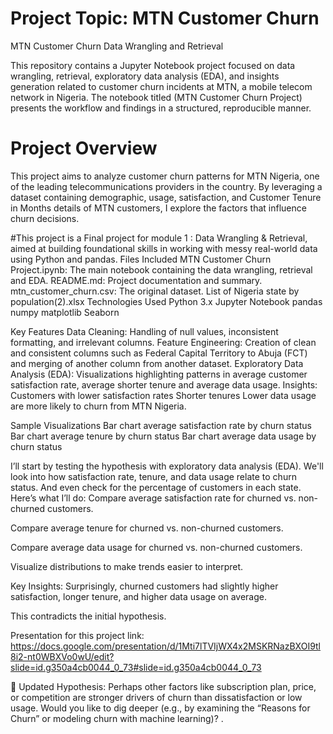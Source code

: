 # Project Topic: MTN Customer Churn

MTN Customer Churn Data Wrangling and Retrieval

This repository contains a Jupyter Notebook project focused on data wrangling, retrieval, exploratory data analysis (EDA), and insights generation related to customer churn incidents at MTN, a mobile telecom network in Nigeria.  The notebook titled (MTN Customer Churn Project) presents the workflow and findings in a structured, reproducible manner.
# Project Overview
This project aims to analyze customer churn patterns for MTN Nigeria, one of the leading telecommunications providers in the country. By leveraging a dataset containing demographic, usage, satisfaction, and Customer Tenure in Months details of MTN customers, I explore the factors that influence churn decisions.

#This project is a Final project for module 1 : Data Wrangling & Retrieval, aimed at building foundational skills in working with messy real-world data using Python and pandas.
Files Included
MTN Customer Churn Project.ipynb: The main notebook containing the data wrangling, retrieval and EDA.
README.md: Project documentation and summary.
mtn_customer_churn.csv: The original dataset.
List of Nigeria state by population(2).xlsx
Technologies Used
Python 3.x
Jupyter Notebook
pandas
numpy
matplotlib
Seaborn


Key Features
Data Cleaning: Handling of null values, inconsistent formatting, and irrelevant columns.
Feature Engineering: Creation of clean and consistent columns such as Federal Capital Territory to Abuja (FCT) and merging of another column from another dataset. Exploratory Data Analysis (EDA): Visualizations highlighting patterns in average customer satisfaction rate, average shorter tenure and average data usage.
Insights:
Customers with lower satisfaction rates
Shorter tenures
Lower data usage are more likely to churn from MTN Nigeria.


Sample Visualizations
Bar chart average satisfaction rate  by churn status
Bar chart average tenure  by churn status
Bar chart average data usage  by churn status




 I’ll start by testing the hypothesis with exploratory data analysis (EDA). We'll look into how satisfaction rate, tenure, and data usage relate to churn status. And even check for the percentage of customers in each state.
Here’s what I’ll do:
Compare average satisfaction rate for churned vs. non-churned customers.


Compare average tenure for churned vs. non-churned customers.


Compare average data usage for churned vs. non-churned customers.


Visualize distributions to make trends easier to interpret.







Key Insights:
Surprisingly, churned customers had slightly higher satisfaction, longer tenure, and higher data usage on average.


This contradicts the initial hypothesis.

Presentation for this project link: https://docs.google.com/presentation/d/1Mti7lTVIjWX4x2MSKRNazBXOI9tl8i2-nt0WBXVo0wU/edit?slide=id.g350a4cb0044_0_73#slide=id.g350a4cb0044_0_73


🔁 Updated Hypothesis:
Perhaps other factors like subscription plan, price, or competition are stronger drivers of churn than dissatisfaction or low usage.
Would you like to dig deeper (e.g., by examining the “Reasons for Churn” or modeling churn with machine learning)? ​.
